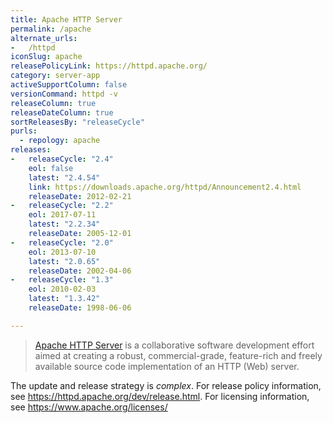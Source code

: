 ```yaml
---
title: Apache HTTP Server
permalink: /apache
alternate_urls:
-   /httpd
iconSlug: apache
releasePolicyLink: https://httpd.apache.org/
category: server-app
activeSupportColumn: false
versionCommand: httpd -v
releaseColumn: true
releaseDateColumn: true
sortReleasesBy: "releaseCycle"
purls:
  - repology: apache
releases:
-   releaseCycle: "2.4"
    eol: false
    latest: "2.4.54"
    link: https://downloads.apache.org/httpd/Announcement2.4.html
    releaseDate: 2012-02-21
-   releaseCycle: "2.2"
    eol: 2017-07-11
    latest: "2.2.34"
    releaseDate: 2005-12-01
-   releaseCycle: "2.0"
    eol: 2013-07-10
    latest: "2.0.65"
    releaseDate: 2002-04-06
-   releaseCycle: "1.3"
    eol: 2010-02-03
    latest: "1.3.42"
    releaseDate: 1998-06-06

---
```


> [Apache HTTP Server](https://httpd.apache.org/) is a collaborative software development effort aimed at creating a robust, commercial-grade, feature-rich and freely available source code implementation of an HTTP (Web) server.

The update and release strategy is _complex_. For release policy information, see <https://httpd.apache.org/dev/release.html>.
For licensing information, see <https://www.apache.org/licenses/>
